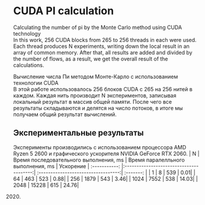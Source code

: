 # CUDA PI calculation
Calculating the number of pi by the Monte Carlo method using CUDA technology<br>
In this work, 256 CUDA blocks from 265 to 256 threads in each were used. Each thread produces N experiments, writing down the local result in an array of common memory. After that, all results are added and divided by the number of flows, as a result, we get the overall result of the calculations.

Вычисление числа Пи методом Монте-Карло с использованием технологии CUDA <br>
В этой работе использовалось 256 блоков CUDA с 265 на 256 нитей в каждом. Каждая нить производит N экспериментов, записывая локальный результат в массив общей памяти. После чего все результаты складываются и делятся на число потоков, в итоге мы получаем общий результат вычислений.

## Экспериментальные результаты
Эксперименты производились с использованием процессора AMD Ryzen 5 2600 и графического ускорителя NVIDIA GeForce RTX 2060.
| N             | Время последовательного выполнения, ms  | Время паралелльного выполнения, ms  | Ускорение 
| :-----------: |:---------------------------------------:| :----------------------------------:| :-------: |
| 1             |    8                                    |   539                               |       0.01|
| 64            |    463                                  |   523                               |       0.88|
| 256           |    1879                                 |   543                               |       3.46|
| 1024          |    7552                                 |   538                               |      14.03|
| 2048          |    15228                                |   615                               |      24.76|

2020.